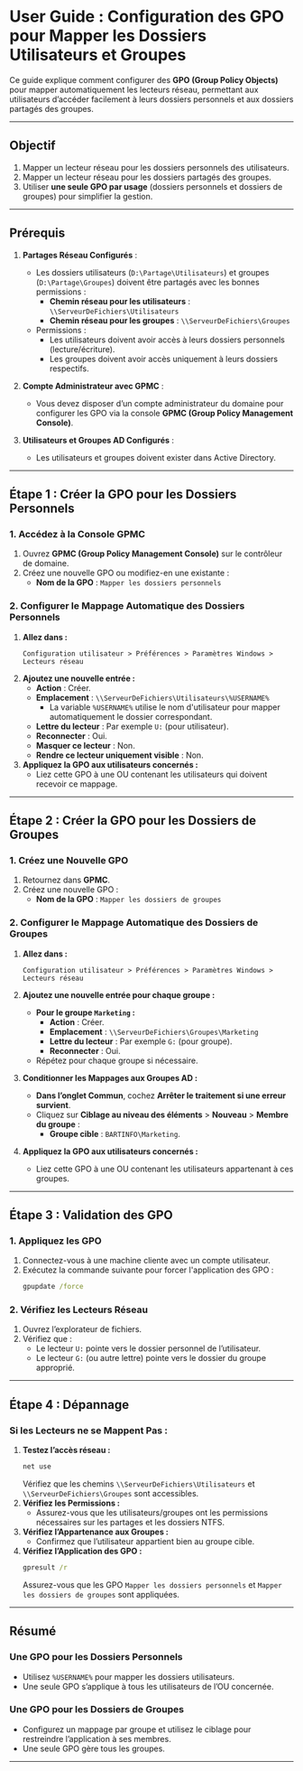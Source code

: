 # User Guide : Configuration des GPO pour Mapper les Dossiers Utilisateurs et Groupes

Ce guide explique comment configurer des **GPO (Group Policy Objects)** pour mapper automatiquement les lecteurs réseau, permettant aux utilisateurs d’accéder facilement à leurs dossiers personnels et aux dossiers partagés des groupes.

---

## **Objectif**
1. Mapper un lecteur réseau pour les dossiers personnels des utilisateurs.
2. Mapper un lecteur réseau pour les dossiers partagés des groupes.
3. Utiliser **une seule GPO par usage** (dossiers personnels et dossiers de groupes) pour simplifier la gestion.

---

## **Prérequis**

1. **Partages Réseau Configurés** :
   - Les dossiers utilisateurs (`D:\Partage\Utilisateurs`) et groupes (`D:\Partage\Groupes`) doivent être partagés avec les bonnes permissions :
     - **Chemin réseau pour les utilisateurs** : `\\ServeurDeFichiers\Utilisateurs`
     - **Chemin réseau pour les groupes** : `\\ServeurDeFichiers\Groupes`
   - Permissions :
     - Les utilisateurs doivent avoir accès à leurs dossiers personnels (lecture/écriture).
     - Les groupes doivent avoir accès uniquement à leurs dossiers respectifs.

2. **Compte Administrateur avec GPMC** :
   - Vous devez disposer d’un compte administrateur du domaine pour configurer les GPO via la console **GPMC (Group Policy Management Console)**.

3. **Utilisateurs et Groupes AD Configurés** :
   - Les utilisateurs et groupes doivent exister dans Active Directory.

---

## **Étape 1 : Créer la GPO pour les Dossiers Personnels**

### **1. Accédez à la Console GPMC**
1. Ouvrez **GPMC (Group Policy Management Console)** sur le contrôleur de domaine.
2. Créez une nouvelle GPO ou modifiez-en une existante :
   - **Nom de la GPO** : `Mapper les dossiers personnels`

### **2. Configurer le Mappage Automatique des Dossiers Personnels**
1. **Allez dans :**
   ```plaintext
   Configuration utilisateur > Préférences > Paramètres Windows > Lecteurs réseau
   ```
2. **Ajoutez une nouvelle entrée :**
   - **Action** : Créer.
   - **Emplacement** : `\\ServeurDeFichiers\Utilisateurs\%USERNAME%`
     - La variable `%USERNAME%` utilise le nom d'utilisateur pour mapper automatiquement le dossier correspondant.
   - **Lettre du lecteur** : Par exemple `U:` (pour utilisateur).
   - **Reconnecter** : Oui.
   - **Masquer ce lecteur** : Non.
   - **Rendre ce lecteur uniquement visible** : Non.
3. **Appliquez la GPO aux utilisateurs concernés :**
   - Liez cette GPO à une OU contenant les utilisateurs qui doivent recevoir ce mappage.

---

## **Étape 2 : Créer la GPO pour les Dossiers de Groupes**

### **1. Créez une Nouvelle GPO**
1. Retournez dans **GPMC**.
2. Créez une nouvelle GPO :
   - **Nom de la GPO** : `Mapper les dossiers de groupes`

### **2. Configurer le Mappage Automatique des Dossiers de Groupes**
1. **Allez dans :**
   ```plaintext
   Configuration utilisateur > Préférences > Paramètres Windows > Lecteurs réseau
   ```
2. **Ajoutez une nouvelle entrée pour chaque groupe :**
   - **Pour le groupe `Marketing` :**
     - **Action** : Créer.
     - **Emplacement** : `\\ServeurDeFichiers\Groupes\Marketing`
     - **Lettre du lecteur** : Par exemple `G:` (pour groupe).
     - **Reconnecter** : Oui.
   - Répétez pour chaque groupe si nécessaire.
3. **Conditionner les Mappages aux Groupes AD :**
   - **Dans l’onglet Commun**, cochez **Arrêter le traitement si une erreur survient**.
   - Cliquez sur **Ciblage au niveau des éléments** > **Nouveau** > **Membre du groupe** :
     - **Groupe cible** : `BARTINFO\Marketing`.

4. **Appliquez la GPO aux utilisateurs concernés :**
   - Liez cette GPO à une OU contenant les utilisateurs appartenant à ces groupes.

---

## **Étape 3 : Validation des GPO**

### **1. Appliquez les GPO**
1. Connectez-vous à une machine cliente avec un compte utilisateur.
2. Exécutez la commande suivante pour forcer l'application des GPO :
   ```cmd
   gpupdate /force
   ```

### **2. Vérifiez les Lecteurs Réseau**
1. Ouvrez l’explorateur de fichiers.
2. Vérifiez que :
   - Le lecteur `U:` pointe vers le dossier personnel de l’utilisateur.
   - Le lecteur `G:` (ou autre lettre) pointe vers le dossier du groupe approprié.

---

## **Étape 4 : Dépannage**

### **Si les Lecteurs ne se Mappent Pas :**
1. **Testez l’accès réseau :**
   ```cmd
   net use
   ```
   Vérifiez que les chemins `\\ServeurDeFichiers\Utilisateurs` et `\\ServeurDeFichiers\Groupes` sont accessibles.
2. **Vérifiez les Permissions :**
   - Assurez-vous que les utilisateurs/groupes ont les permissions nécessaires sur les partages et les dossiers NTFS.
3. **Vérifiez l’Appartenance aux Groupes :**
   - Confirmez que l’utilisateur appartient bien au groupe cible.
4. **Vérifiez l’Application des GPO :**
   ```cmd
   gpresult /r
   ```
   Assurez-vous que les GPO `Mapper les dossiers personnels` et `Mapper les dossiers de groupes` sont appliquées.

---

## **Résumé**

### **Une GPO pour les Dossiers Personnels**
- Utilisez `%USERNAME%` pour mapper les dossiers utilisateurs.
- Une seule GPO s’applique à tous les utilisateurs de l’OU concernée.

### **Une GPO pour les Dossiers de Groupes**
- Configurez un mappage par groupe et utilisez le ciblage pour restreindre l’application à ses membres.
- Une seule GPO gère tous les groupes.

---
